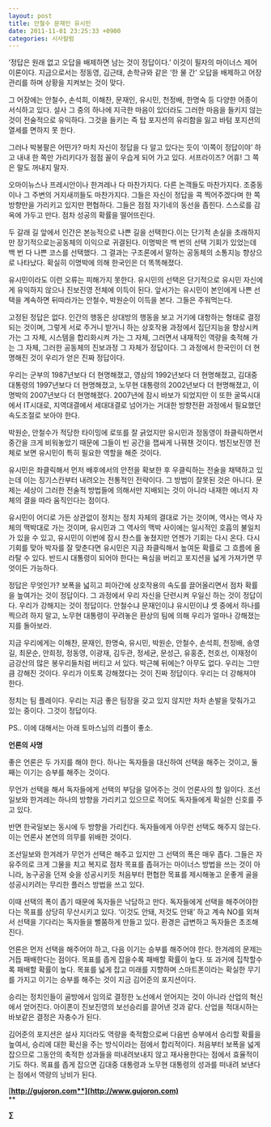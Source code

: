 ```yaml
---
layout: post
title: 안철수 문재인 유시민
date: 2011-11-01 23:25:33 +0900
categories: 시사칼럼
---
```

‘정답은 원래 없고 오답을 배제하면 남는 것이 정답이다.’ 이것이 필자의 마이너스 제어 이론이다. 지금으로서는 정동영, 김근태, 손학규와 같은 ‘한 물 간’ 오답을 배제하고 어장관리를 하며 상황을 지켜보는 것이 맞다. 

그 어장에는 안철수, 손석희, 이해찬, 문재인, 유시민, 천정배, 한명숙 등 다양한 어종이 서식하고 있다. 설사 그 중의 하나에 지극한 마음이 있더라도 그러한 마음을 들키지 않는 것이 전술적으로 유익하다. 그것을 들키는 즉 탑 포지션의 유리함을 잃고 바텀 포지션의 열세를 면하지 못 한다. 

그러나 박봉팔은 어떤가? 마치 자신이 정답을 다 알고 있다는 듯이 ‘이쪽이 정답이야’ 하고 내내 한 쪽만 가리키다가 점점 꼴이 우습게 되어 가고 있다. 서프라이즈? 어휴! 그 쪽은 말도 꺼내지 말자. 

오마이뉴스나 프레시안이나 한겨레나 다 마찬가지다. 다른 논객들도 마찬가지다. 조중동이나 그 주변의 거지새끼들도 마찬가지다. 그들은 자신이 정답을 콕 찍어주겠다며 한 쪽 방향만을 가리키고 있지만 편협하다. 그들은 점점 자기네의 동선을 좁힌다. 스스로를 감옥에 가두고 만다. 점차 성공의 확률을 떨어뜨린다. 

두 갈래 길 앞에서 인간은 본능적으로 나쁜 길을 선택한다.이는 단기적 손실을 초래하지만 장기적으로는공동체의 이익으로 귀결된다. 이명박은 백 번의 선택 기회가 있었는데 백 번 다 나쁜 코스를 선택했다. 그 결과는 구조론에서 말하는 공동체의 소통지능 향상으로 나타났다. 확실히 이명박에 의해 한국인은 더 똑똑해졌다. 

유시민이라도 이런 오류는 피해가지 못한다. 유시민의 선택은 단기적으로 유시민 자신에게 유익하지 않으나 진보진영 전체에 이득이 된다. 앞서가는 유시민이 본인에게 나쁜 선택을 계속하면 뒤따라가는 안철수, 박원순이 이득을 본다. 그들은 주워먹는다. 

고정된 정답은 없다. 인간의 행동은 상대방의 행동을 보고 거기에 대항하는 형태로 결정되는 것이며, 그렇게 서로 주거니 받거니 하는 상호작용 과정에서 집단지능을 향상시켜 가는 그 자체, 시스템을 합리화시켜 가는 그 자체, 그러면서 내재적인 역량을 축적해 가는 그 자체, 그러한 공동체의 진보과정 그 자체가 정답이다. 그 과정에서 한국인이 더 현명해진 것이 우리가 얻은 진짜 정답이다. 

우리는 군부의 1987년보다 더 현명해졌고, 영삼의 1992년보다 더 현명해졌고, 김대중 대통령의 1997년보다 더 현명해졌고, 노무현 대통령의 2002년보다 더 현명해졌고, 이명박의 2007년보다 더 현명해졌다. 2007년에 잠시 바보가 되었지만 이 또한 굴뚝시대에서 IT시대로, 지역대결에서 세대대결로 넘어가는 거대한 방향전환 과정에서 필요했던 속도조절로 보아야 한다. 

박원순, 안철수가 적당한 타이밍에 로또를 잘 긁었지만 유시민과 정동영이 좌클릭하면서 중간을 크게 비워놓았기 때문에 그들이 빈 공간을 잽싸게 나꿔챈 것이다. 범진보진영 전체로 보면 유시민이 특히 필요한 역할을 해준 것이다. 

유시민은 좌클릭해서 먼저 배후에서의 안전을 확보한 후 우클릭하는 전술을 채택하고 있는데 이는 징기스칸부터 내려오는 전통적인 전략이다. 그 방법이 잘못된 것은 아니다. 문제는 세상이 그러한 전술적 방법들에 의해서만 지배되는 것이 아니라 내재한 에너지 자체의 결을 따라 움직인다는 점이다. 

유시민이 어디로 가든 상관없이 정치는 정치 자체의 결대로 가는 것이며, 역사는 역사 자체의 맥박대로 가는 것이며, 유시민과 그 역사의 맥박 사이에는 일시적인 호흡의 불일치가 있을 수 있고, 유시민이 이번에 잠시 찬스를 놓쳤지만 언젠가 기회는 다시 온다. 다시 기회를 맞아 박자를 잘 맞춘다면 유시민은 지금 좌클릭해서 높여둔 확률로 그 흐름에 올라탈 수 있다. 반드시 대통령이 되어야 한다는 욕심을 버리고 포지션을 넓게 가져가면 무엇이든 가능하다. 

정답은 무엇인가? 보폭을 넓히고 피아간에 상호작용의 속도를 끌어올리면서 점차 확률을 높여가는 것이 정답이다. 그 과정에서 우리 자신을 단련시켜 우일신 하는 것이 정답이다. 우리가 강해지는 것이 정답이다. 안철수냐 문재인이냐 유시민이냐 셋 중에서 하나를 찍으려 하지 말고, 노무현 대통령이 꾸려놓은 환상의 팀에 의해 우리가 얼마나 강해졌는지를 돌아보라. 

지금 우리에게는 이해찬, 문재인, 한명숙, 유시민, 박원순, 안철수, 손석희, 천정배, 송영길, 최문순, 안희정, 정동영, 이광재, 김두관, 정세균, 문성근, 유홍준, 천호선, 이재정이 금강산의 많은 봉우리들처럼 버티고 서 있다. 박근혜 뒤에는? 아무도 없다. 우리는 그만큼 강해진 것이다. 우리가 이토록 강해졌다는 것이 진짜 정답이다. 우리는 더 강해져야 한다. 

정치는 팀 플레이다. 우리는 지금 좋은 팀장을 갖고 있지 않지만 차차 손발을 맞춰가고 있는 중이다. 그것이 정답이다. 

PS.. 이에 대해서는 아래 토마스님의 리플이 좋소. 





**언론의 사명** 

좋은 언론은 두 가지를 해야 한다. 하나는 독자들을 대신하여 선택을 해주는 것이고, 둘째는 이기는 승부를 해주는 것이다. 

무언가 선택을 해서 독자들에게 선택의 부담을 덜어주는 것이 언론사의 할 일이다. 조선일보와 한겨레는 하나의 방향을 가리키고 있으므로 적어도 독자들에게 확실한 신호를 주고 있다. 

반면 한국일보는 동시에 두 방향을 가리킨다. 독자들에게 아무런 선택도 해주지 않는다. 이는 언론사 본연의 의무를 위배한 것이다. 

조선일보와 한겨레가 무언가 선택은 해주고 있지만 그 선택의 폭은 매우 좁다. 그들은 자유주의로 크게 그물을 치고 복지로 점차 목표를 좁혀가는 마이너스 방법을 쓰는 것이 아니라, 농구공을 던져 슛을 성공시키듯 처음부터 편협한 목표를 제시해놓고 운좋게 골을 성공시키려는 무리한 플러스 방법을 쓰고 있다. 

이때 선택의 폭이 좁기 때문에 독자들은 낙담하고 만다. 독자들에게 선택을 해주어야한다는 목표를 상당히 무산시키고 있다. ‘이것도 안돼, 저것도 안돼’ 하고 계속 NO를 외쳐서 선택을 기다리는 독자들을 뻘쭘하게 만들고 있다. 환경은 급변하고 독자들은 초조해진다. 

언론은 먼저 선택을 해주어야 하고, 다음 이기는 승부를 해주어야 한다. 한겨레의 문제는 거듭 패배한다는 점이다. 목표를 좁게 잡을수록 패배할 확률이 높다. 또 과거에 집착할수록 패배할 확률이 높다. 목표를 넓게 잡고 미래를 지향하며 스마트폰이라는 확실한 무기를 가지고 이기는 승부를 해주는 것이 지금 김어준의 포지션이다. 

승리는 정치인들이 골방에서 임의로 결정한 노선에서 얻어지는 것이 아니라 산업의 혁신에서 얻어진다. 아이폰이 진보진영의 보선승리를 끌어낸 것과 같다. 산업을 적대시하는 바보같은 결정은 자충수가 된다. 

김어준의 포지션은 설사 지더라도 역량을 축적함으로써 다음번 승부에서 승리할 확률을 높여서, 승리에 대한 확신을 주는 방식이라는 점에서 합리적이다. 처음부터 보폭을 넓게 잡으므로 그동안의 축적한 성과들을 떠내려보내지 않고 재사용한다는 점에서 효율적이기도 하다. 목표를 좁게 잡으면 김대중 대통령과 노무현 대통령의 성과를 떠내려 보낸다는 점에서 역량의 낭비가 된다. 




  




[**http://gujoron.com**](http://www.gujoron.com)**  
** 

**∑**